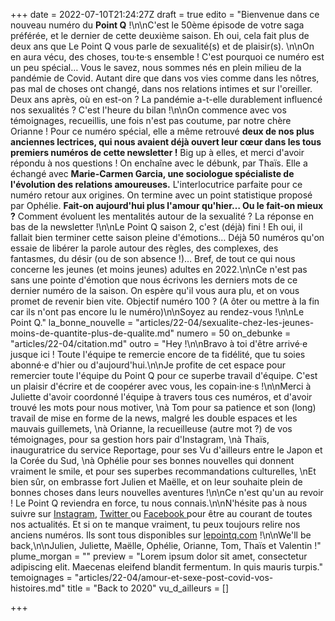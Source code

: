 +++
date = 2022-07-10T21:24:27Z
draft = true
edito = "Bienvenue dans ce nouveau numéro du **Point Q** !\n\nC'est le 50ème épisode de votre saga préférée, et le dernier de cette deuxième saison. Eh oui, cela fait plus de deux ans que Le Point Q vous parle de sexualité(s) et de plaisir(s). \n\nOn en aura vécu, des choses, tou·te·s ensemble ! C'est pourquoi ce numéro est un peu spécial… Vous le savez, nous sommes nés en plein milieu de la pandémie de Covid. Autant dire que dans vos vies comme dans les nôtres, pas mal de choses ont changé, dans nos relations intimes et sur l'oreiller. Deux ans après, où en est-on ? La pandémie a-t-elle durablement influencé nos sexualités ? C'est l'heure du bilan !\n\nOn commence avec vos témoignages, recueillis, une fois n'est pas coutume, par notre chère Orianne ! Pour ce numéro spécial, elle a même retrouvé **deux de nos plus anciennes lectrices, qui nous avaient déjà ouvert leur cœur dans les tous premiers numéros de cette newsletter !** Big up à elles, et merci d'avoir répondu à nos questions ! On enchaîne avec le débunk, par Thaïs. Elle a échangé avec **Marie-Carmen Garcia, une sociologue spécialiste de l'évolution des relations amoureuses.** L'interlocutrice parfaite pour ce numéro retour aux origines. On termine avec un point statistique proposé par Ophélie. **Fait-on aujourd'hui plus l'amour qu'hier… Ou le fait-on mieux ?** Comment évoluent les mentalités autour de la sexualité ? La réponse en bas de la newsletter !\n\nLe Point Q saison 2, c'est (déjà) fini ! Eh oui, il fallait bien terminer cette saison pleine d'émotions… Déjà 50 numéros qu'on essaie de libérer la parole autour des règles, des complexes, des fantasmes, du désir (ou de son absence !)… Bref, de tout ce qui nous concerne les jeunes (et moins jeunes) adultes en 2022.\n\nCe n'est pas sans une pointe d'émotion que nous écrivons les derniers mots de ce dernier numéro de la saison. On espère qu'il vous aura plu, et on vous promet de revenir bien vite. Objectif numéro 100 ? (A ôter ou mettre à la fin car ils n'ont pas encore lu le numéro)\n\nSoyez au rendez-vous !\n\nLe Point Q."
la_bonne_nouvelle = "articles/22-04/sexualite-chez-les-jeunes-moins-de-quantite-plus-de-qualite.md"
numero = 50
on_debunke = "articles/22-04/citation.md"
outro = "Hey !\n\nBravo à toi d'être arrivé·e jusque ici ! Toute l'équipe te remercie encore de ta fidélité, que tu soies abonné·e d'hier ou d'aujourd'hui.\n\nJe profite de cet espace pour remercier toute l'équipe du Point Q pour ce superbe travail d'équipe. C'est un plaisir d'écrire et de coopérer avec vous, les copain·ine·s !\n\nMerci à Juliette d'avoir coordonné l'équipe à travers tous ces numéros, et d'avoir trouvé les mots pour nous motiver,  \nà Tom pour sa patience et son (long) travail de mise en forme de la news, malgré les double espaces et les mauvais guillemets,  \nà Orianne, la recueilleuse (autre mot ?) de vos témoignages, pour sa gestion hors pair d'Instagram,  \nà Thaïs, inauguratrice du service Reportage, pour ses Vu d'ailleurs entre le Japon et la Corée du Sud,  \nà Ophélie pour ses bonnes nouvelles qui donnent vraiment le smile, et pour ses superbes recommandations culturelles,  \nEt bien sûr, on embrasse fort Julien et Maëlle, et on leur souhaite plein de bonnes choses dans leurs nouvelles aventures !\n\nCe n'est qu'un au revoir ! Le Point Q reviendra en force, tu nous connais.\n\nN'hésite pas à nous suivre sur [Instagram](https://www.instagram.com/lepoint.q/?hl=fr), [Twitter ](https://twitter.com/LePointQ)ou [Facebook ](https://www.facebook.com/lepointq.news/)pour être au courant de toutes nos actualités. Et si on te manque vraiment, tu peux toujours relire nos anciens numéros. Ils sont tous disponibles sur [lepointq.com](https://lepointq.com/) !\n\nWe'll be back,\n\nJulien, Juliette, Maëlle, Ophélie, Orianne, Tom, Thaïs et Valentin !"
plume_morgan = ""
preview = "Lorem ipsum dolor sit amet, consectetur adipiscing elit. Maecenas eleifend blandit fermentum. In quis mauris turpis."
temoignages = "articles/22-04/amour-et-sexe-post-covid-vos-histoires.md"
title = "Back to 2020"
vu_d_ailleurs = []

+++
